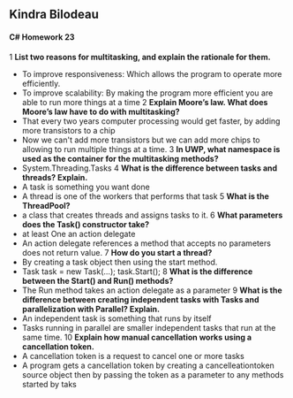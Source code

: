 ## Kindra Bilodeau
#### C# Homework 23

1 **List two reasons for multitasking, and explain the rationale for them.**
  - To improve responsiveness: Which allows the program to operate more efficiently.
  - To improve scalability: By making the program more efficient you are able to run more things at a time
2 **Explain Moore’s law. What does Moore’s law have to do with multitasking?**
  - That every two years computer processing would get faster, by adding more transistors to a chip
  - Now we can't add more transistors but we can add more chips to allowing to run multiple things at a time.
3 **In UWP, what namespace is used as the container for the multitasking methods?**
  - System.Threading.Tasks
4 **What is the difference between tasks and threads? Explain.**
  - A task is something you want done
  - A thread is one of the workers that performs that task
5 **What is the ThreadPool?**
  - a class that creates threads and assigns tasks to it.
6 **What parameters does the Task() constructor take?**
  - at least One an action delegate
  - An action delegate references a method that accepts no parameters does not return value.
7 **How do you start a thread?**
  - By creating a task object then using the start method.
  - Task task = new Task(...);
    task.Start();
8 **What is the difference between the Start() and Run() methods?**
  - The Run method takes an action delegate as a parameter
9 **What is the difference between creating independent tasks with Tasks and parallelization with Parallel? Explain.**
  - An independent task is something that runs by itself
  - Tasks running in parallel are smaller independent tasks that run at the same time.
10 **Explain how manual cancellation works using a cancellation token.**
  - A cancellation token is a request to cancel one or more tasks
  - A program gets a cancellation token by creating a cancelleationtoken source object then by passing the token as a parameter to any methods started by taks
